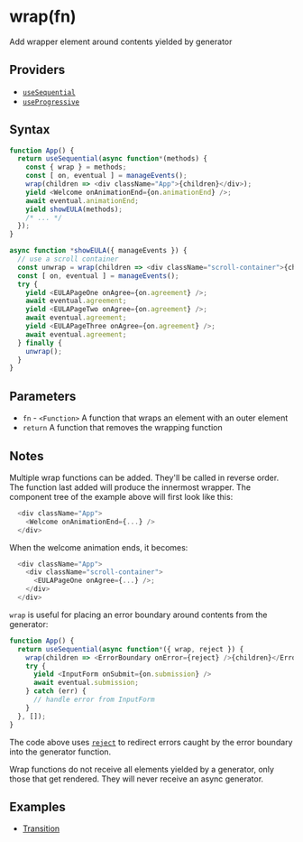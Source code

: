 # wrap(fn)

Add wrapper element around contents yielded by generator

## Providers

* [`useSequential`](useSequential.md#readme)
* [`useProgressive`](useProgressive.md#readme)

## Syntax

```js
function App() {
  return useSequential(async function*(methods) {
    const { wrap } = methods;
    const [ on, eventual ] = manageEvents();
    wrap(children => <div className="App">{children}</div>);
    yield <Welcome onAnimationEnd={on.animationEnd} />;
    await eventual.animationEnd;
    yield showEULA(methods);
    /* ... */
  });
}

async function *showEULA({ manageEvents }) {
  // use a scroll container
  const unwrap = wrap(children => <div className="scroll-container">{children}</div>)
  const [ on, eventual ] = manageEvents();
  try {
    yield <EULAPageOne onAgree={on.agreement} />;
    await eventual.agreement;
    yield <EULAPageTwo onAgree={on.agreement} />;
    await eventual.agreement;
    yield <EULAPageThree onAgree={on.agreement} />;
    await eventual.agreement;
  } finally {
    unwrap();
  }
}
```

## Parameters

* `fn` - `<Function>` A function that wraps an element with an outer element
* `return` A function that removes the wrapping function

## Notes

Multiple wrap functions can be added. They'll be called in reverse order. The function last added will produce the
innermost wrapper. The component tree of the example above will first look like this:

```js
  <div className="App">
    <Welcome onAnimationEnd={...} />
  </div>
```

When the welcome animation ends, it becomes:

```js
  <div className="App">
    <div className="scroll-container">
      <EULAPageOne onAgree={...} />;
    </div>
  </div>
```

`wrap` is useful for placing an error boundary around contents from the generator:

```js
function App() {
  return useSequential(async function*({ wrap, reject }) {
    wrap(children => <ErrorBoundary onError={reject} />{children}</ErrorBoundary>);
    try {
      yield <InputForm onSubmit={on.submission} />
      await eventual.submission;
    } catch (err) {
      // handle error from InputForm
    }
  }, []);
}
```

The code above uses [`reject`](./reject.md#readme) to redirect errors caught by the error boundary into the generator
function.

Wrap functions do not receive all elements yielded by a generator, only those that get rendered. They will never
receive an async generator.

## Examples

* [Transition](../examples/transition/README.md#readme)

